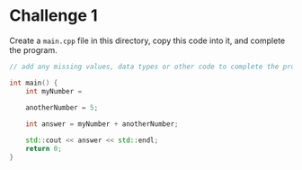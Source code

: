 # Challenge 1
Create a `main.cpp` file in this directory, copy this code into it, and complete the program.

```cpp
// add any missing values, data types or other code to complete the program

int main() {
    int myNumber = 

    anotherNumber = 5;
    
    int answer = myNumber + anotherNumber;

    std::cout << answer << std::endl;
    return 0;
}
```